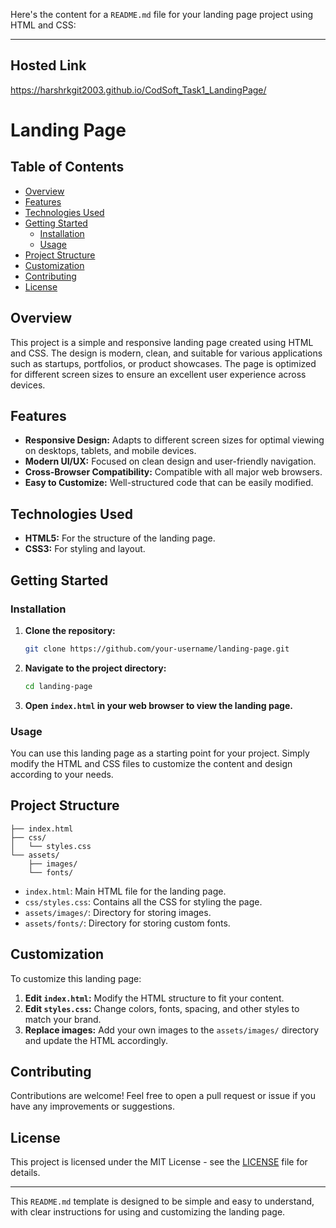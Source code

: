 Here's the content for a `README.md` file for your landing page project using HTML and CSS:

---
## Hosted Link 
https://harshrkgit2003.github.io/CodSoft_Task1_LandingPage/
# Landing Page

## Table of Contents

- [Overview](#overview)
- [Features](#features)
- [Technologies Used](#technologies-used)
- [Getting Started](#getting-started)
  - [Installation](#installation)
  - [Usage](#usage)
- [Project Structure](#project-structure)
- [Customization](#customization)
- [Contributing](#contributing)
- [License](#license)
  
## Overview

This project is a simple and responsive landing page created using HTML and CSS. The design is modern, clean, and suitable for various applications such as startups, portfolios, or product showcases. The page is optimized for different screen sizes to ensure an excellent user experience across devices.

## Features

- **Responsive Design:** Adapts to different screen sizes for optimal viewing on desktops, tablets, and mobile devices.
- **Modern UI/UX:** Focused on clean design and user-friendly navigation.
- **Cross-Browser Compatibility:** Compatible with all major web browsers.
- **Easy to Customize:** Well-structured code that can be easily modified.

## Technologies Used

- **HTML5:** For the structure of the landing page.
- **CSS3:** For styling and layout.

## Getting Started

### Installation

1. **Clone the repository:**

   ```bash
   git clone https://github.com/your-username/landing-page.git
   ```

2. **Navigate to the project directory:**

   ```bash
   cd landing-page
   ```

3. **Open `index.html` in your web browser to view the landing page.**

### Usage

You can use this landing page as a starting point for your project. Simply modify the HTML and CSS files to customize the content and design according to your needs.

## Project Structure

```
├── index.html
├── css/
│   └── styles.css
└── assets/
    ├── images/
    └── fonts/
```

- `index.html`: Main HTML file for the landing page.
- `css/styles.css`: Contains all the CSS for styling the page.
- `assets/images/`: Directory for storing images.
- `assets/fonts/`: Directory for storing custom fonts.

## Customization

To customize this landing page:

1. **Edit `index.html`:** Modify the HTML structure to fit your content.
2. **Edit `styles.css`:** Change colors, fonts, spacing, and other styles to match your brand.
3. **Replace images:** Add your own images to the `assets/images/` directory and update the HTML accordingly.

## Contributing

Contributions are welcome! Feel free to open a pull request or issue if you have any improvements or suggestions.

## License

This project is licensed under the MIT License - see the [LICENSE](LICENSE) file for details.

---

This `README.md` template is designed to be simple and easy to understand, with clear instructions for using and customizing the landing page.
